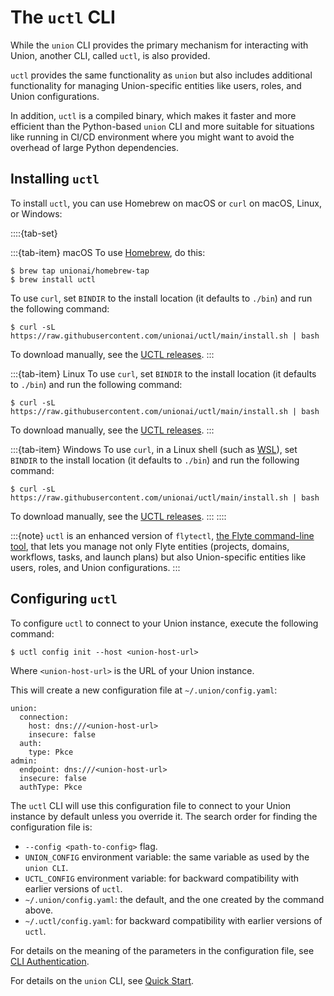 # The `uctl` CLI

While the `union` CLI provides the primary mechanism for interacting with Union,
another CLI, called `uctl`, is also provided.

`uctl` provides the same functionality as `union` but also includes
additional functionality for managing Union-specific entities like users, roles, and Union configurations.

In addition, `uctl` is a compiled binary, which makes it faster and more efficient than the Python-based
`union` CLI and more suitable for situations like running in CI/CD environment where you might want to
avoid the overhead of large Python dependencies.

## Installing `uctl`

To install `uctl`, you can use Homebrew on macOS or `curl` on macOS, Linux, or Windows:

::::{tab-set}

:::{tab-item} macOS
To use [Homebrew](https://brew.sh/), do this:

```{code-block} shell
$ brew tap unionai/homebrew-tap
$ brew install uctl
```

To use `curl`, set `BINDIR` to the install location (it defaults to `./bin`) and run the following command:

```{code-block} shell
$ curl -sL https://raw.githubusercontent.com/unionai/uctl/main/install.sh | bash
```

To download manually, see the [UCTL releases](https://github.com/unionai/uctl/releases).
:::

:::{tab-item} Linux
To use `curl`, set `BINDIR` to the install location (it defaults to `./bin`) and run the following command:

```{code-block} shell
$ curl -sL https://raw.githubusercontent.com/unionai/uctl/main/install.sh | bash
```

To download manually, see the [UCTL releases](https://github.com/unionai/uctl/releases).
:::

:::{tab-item} Windows
To use `curl`, in a Linux shell (such as [WSL](https://learn.microsoft.com/en-us/windows/wsl/install)), set `BINDIR` to the install location (it defaults to `./bin`) and run the following command:

```{code-block} shell
$ curl -sL https://raw.githubusercontent.com/unionai/uctl/main/install.sh | bash
```

To download manually, see the [UCTL releases](https://github.com/unionai/uctl/releases).
:::
::::

:::{note}
`uctl` is an enhanced version of `flytectl`, [the Flyte command-line tool](https://docs.flyte.org/en/latest/flytectl/docs_index.html),
that lets you manage not only Flyte entities (projects, domains, workflows, tasks, and launch plans)
but also Union-specific entities like users, roles, and Union configurations.
:::

## Configuring `uctl`

To configure `uctl` to connect to your Union instance, execute the following command:

```{code-block} shell
$ uctl config init --host <union-host-url>
```

Where `<union-host-url>` is the URL of your Union instance.

This will create a new configuration file at `~/.union/config.yaml`:

```{code-block} yaml
union:
  connection:
    host: dns:///<union-host-url>
    insecure: false
  auth:
    type: Pkce
admin:
  endpoint: dns:///<union-host-url>
  insecure: false
  authType: Pkce
```

The `uctl` CLI will use this configuration file to connect to your Union instance by default unless you override it.
The search order for finding the configuration file is:

* `--config <path-to-config>` flag.
* `UNION_CONFIG` environment variable: the same variable as used by the `union CLI`.
* `UCTL_CONFIG` environment variable: for backward compatibility with earlier versions of `uctl`.
* `~/.union/config.yaml`: the default, and the one created by the command above.
* `~/.uctl/config.yaml`: for backward compatibility with earlier versions of `uctl`.

For details on the meaning of the parameters in the configuration file, see [CLI Authentication](./cli-authentication).

For details on the `union` CLI, see [Quick Start](../quick-start).
